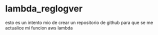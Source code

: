 # lambda_reglogver


esto es un intento mio de crear un repositorio de github para que se me actualice mi funcion aws lambda 